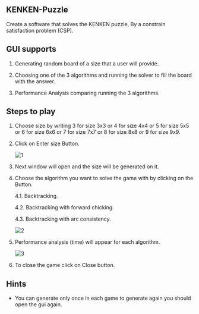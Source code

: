 ## KENKEN-Puzzle

Create a software that solves the KENKEN puzzle, By a constrain satisfaction problem (CSP).
 
## GUI supports
 
  1. Generating random board of a size that a user will provide.
  
  2. Choosing one of the 3 algorithms and running the solver to fill the board with the answer.

  3. Performance Analysis comparing running the 3 algorithms. 
 
## Steps to play

1. Choose size by writing 3 for size 3x3 or 4 for size 4x4 or 5 for size 5x5 or 6 for size 6x6 or 7 for size 7x7 or 8 for size 8x8 or 9 for size 9x9.

2. Click on Enter size Button. 

   ![1](https://user-images.githubusercontent.com/73905180/171941869-34a95714-7da2-4831-b4cd-0171f36bdfdb.PNG)

3. Next window will open and the size will be generated on it.
 
4. Choose the algorithm you want to solve the game with by clicking on the Button. 
 
   4.1. Backtracking. 
   
   4.2. Backtracking with forward chicking.
   
   4.3. Backtracking with arc consistency.
   
   ![2](https://user-images.githubusercontent.com/73905180/171942113-94c5437c-207b-42ab-985b-993e373a09a3.PNG)

 5. Performance analysis (time) will appear for each algorithm. 
 
    ![3](https://user-images.githubusercontent.com/73905180/171942645-8b17e2b8-a0bf-4294-a843-cb111666a336.PNG)

 6. To close the game click on Close button.
 
 ## Hints 
 
 * You can generate only once in each game to generate again you should open the gui again.
